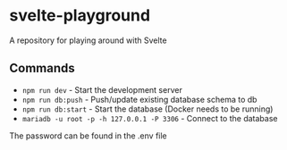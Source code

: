 # svelte-playground

A repository for playing around with Svelte

## Commands

- `npm run dev` - Start the development server
- `npm run db:push` - Push/update existing database schema to db
- `npm run db:start` - Start the database (Docker needs to be running)
- `mariadb -u root -p -h 127.0.0.1 -P 3306` - Connect to the database

The password can be found in the .env file